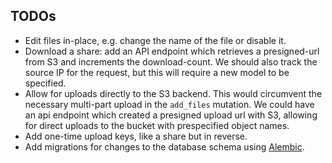 ## TODOs

* Edit files in-place, e.g. change the name of the file or disable it.
* Download a share: add an API endpoint which retrieves a presigned-url from S3 and increments the download-count. We should also track the source IP for the request, but this will require a new model to be specified.
* Allow for uploads directly to the S3 backend. This would circumvent the necessary multi-part upload in the `add_files` mutation. We could have an api endpoint which created a presigned upload url with S3, allowing for direct uploads to the bucket with prespecified object names.
* Add one-time upload keys, like a share but in reverse.
* Add migrations for changes to the database schema using [Alembic](https://alembic.sqlalchemy.org/en/latest/).
